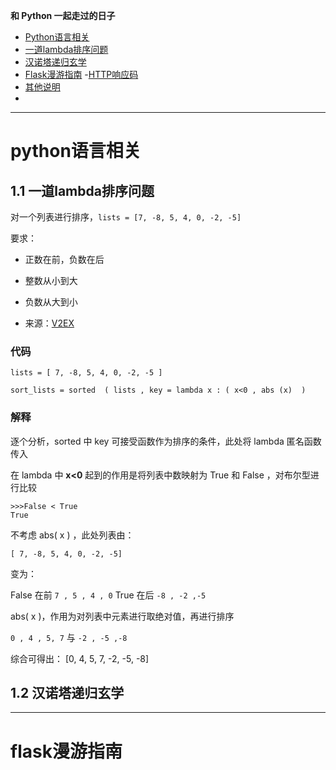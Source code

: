 **和 Python 一起走过的日子**

- [Python语言相关](#-python语言相关)
 - [一道lambda排序问题](#1.1-一道lambda排序问题)
 - [汉诺塔递归玄学](#2-汉诺塔递归玄学)
- [Flask漫游指南](#flask漫游指南)
  -[HTTP响应码]()
- [其他说明](其他说明)
- []()

---
# python语言相关
## 1.1 一道lambda排序问题
对一个列表进行排序，`lists = [7, -8, 5, 4, 0, -2, -5]`

要求：

- 正数在前，负数在后
- 整数从小到大
- 负数从大到小

- 来源：[V2EX](https://www.v2ex.com/t/286691)

### 代码

 `lists = [ 7, -8, 5, 4, 0, -2, -5 ]`

`sort_lists = sorted  ( lists , key = lambda x : ( x<0 , abs (x)  )`

### 解释

逐个分析，sorted 中 key 可接受函数作为排序的条件，此处将 lambda 匿名函数传入

在 lambda 中 **x<0** 起到的作用是将列表中数映射为 True 和 False ，对布尔型进行比较

```
>>>False < True 
True
```

不考虑 abs( x ) ，此处列表由：

`[ 7, -8, 5, 4, 0, -2, -5]`

变为：

False 在前  `7 , 5 , 4 , 0`     True 在后  `-8 , -2 ,-5`

abs( x )，作用为对列表中元素进行取绝对值，再进行排序

 `0 , 4 , 5, 7`   与  `-2 , -5 ,-8` 

综合可得出： [0, 4, 5, 7, -2, -5, -8]

## 1.2 汉诺塔递归玄学

---

# flask漫游指南



